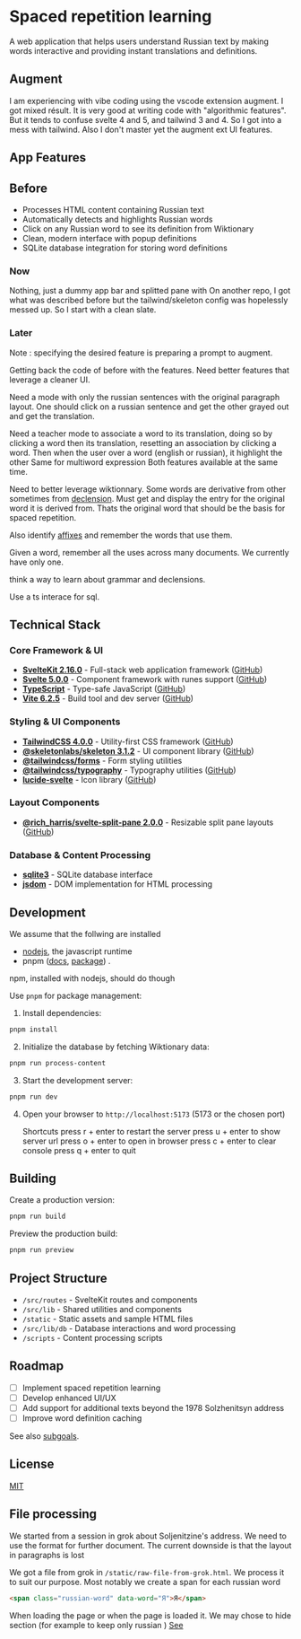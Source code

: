 # Spaced repetition learning

A web application that helps users understand Russian text by making words
interactive and providing instant translations and definitions.

## Augment

I am experiencing with vibe coding using the vscode extension augment.
I got mixed résult. It is very good at writing code with "algorithmic features".
But it tends to confuse svelte 4 and 5, and tailwind 3 and 4.
So I got into a mess with tailwind.
Also I don't master yet the augment ext UI features.

## App Features

## Before

- Processes HTML content containing Russian text
- Automatically detects and highlights Russian words
- Click on any Russian word to see its definition from Wiktionary
- Clean, modern interface with popup definitions
- SQLite database integration for storing word definitions

### Now

Nothing, just a dummy app bar and splitted pane with
On another repo, I got what was described before but the
tailwind/skeleton config was hopelessly messed up.
So I start with a clean slate.

### Later

Note : specifying the desired feature is preparing a prompt to augment.

Getting back the code of before with the features. Need better features that
leverage a cleaner UI.


Need a mode with only the russian sentences with the original paragraph layout.
One should click on a russian sentence and get the other grayed out and get the
translation.

Need a teacher mode to associate a word to its translation, doing so by
clicking a word then its translation, resetting an association by clicking a
word. Then when the user over a word (english or russian), it highlight the
other Same for multiword expression Both features available at the same time.

Need to better leverage wiktionnary. Some words are derivative from other
sometimes from [declension](https://en.wikipedia.org/wiki/Declension). Must get
and display the entry for the original word it is derived from. Thats the
original word that should be the basis for spaced repetition.

Also identify [affixes](https://en.wikipedia.org/wiki/Affix)
and remember the words that use them.

Given a word, remember all the uses across many documents. We currently have
only one.

think a way to learn about grammar and declensions.

Use a ts interace for sql.



## Technical Stack

### Core Framework & UI
- [**SvelteKit 2.16.0**](https://kit.svelte.dev/) - Full-stack web application framework ([GitHub](https://github.com/sveltejs/kit))
- [**Svelte 5.0.0**](https://svelte.dev/) - Component framework with runes support ([GitHub](https://github.com/sveltejs/svelte))
- [**TypeScript**](https://www.typescriptlang.org/) - Type-safe JavaScript ([GitHub](https://github.com/microsoft/TypeScript))
- [**Vite 6.2.5**](https://vitejs.dev/) - Build tool and dev server ([GitHub](https://github.com/vitejs/vite))

### Styling & UI Components
- [**TailwindCSS 4.0.0**](https://tailwindcss.com/) - Utility-first CSS framework ([GitHub](https://github.com/tailwindlabs/tailwindcss))
- [**@skeletonlabs/skeleton 3.1.2**](https://www.skeleton.dev/) - UI component library ([GitHub](https://github.com/skeletonlabs/skeleton))
- [**@tailwindcss/forms**](https://github.com/tailwindlabs/tailwindcss-forms) - Form styling utilities
- [**@tailwindcss/typography**](https://tailwindcss.com/docs/typography-plugin) - Typography utilities ([GitHub](https://github.com/tailwindlabs/tailwindcss-typography))
- [**lucide-svelte**](https://lucide.dev/docs/lucide-svelte) - Icon library ([GitHub](https://github.com/lucide-icons/lucide))

### Layout Components
- [**@rich_harris/svelte-split-pane 2.0.0**](https://www.npmjs.com/package/@rich_harris/svelte-split-pane) - Resizable split pane layouts ([GitHub](https://github.com/Rich-Harris/svelte-split-pane))

### Database & Content Processing
- [**sqlite3**](https://github.com/sqlite/sqlite) - SQLite database interface
- [**jsdom**](https://github.com/jsdom/jsdom) - DOM implementation for HTML processing

## Development

We assume that the follwing are installed
*  [nodejs](https://nodejs.org/en), the javascript runtime
*  pnpm ([docs](https://pnpm.io/), [package](https://www.npmjs.com/package/pnpm)) .

npm, installed with nodejs, should do though 

Use `pnpm` for package management:

1. Install dependencies:
```bash
pnpm install
```

2. Initialize the database by fetching Wiktionary data:
```bash
pnpm run process-content
```

3. Start the development server:
```bash
pnpm run dev
```

4. Open your browser to `http://localhost:5173` (5173 or the chosen port)

    Shortcuts
     press r + enter to restart the server
     press u + enter to show server url
     press o + enter to open in browser
     press c + enter to clear console
     press q + enter to quit


## Building

Create a production version:
```bash
pnpm run build
```

Preview the production build:
```bash
pnpm run preview
```

## Project Structure

- `/src/routes` - SvelteKit routes and components
- `/src/lib` - Shared utilities and components
- `/static` - Static assets and sample HTML files
- `/src/lib/db` - Database interactions and word processing
- `/scripts` - Content processing scripts

## Roadmap

- [ ] Implement spaced repetition learning
- [ ] Develop enhanced UI/UX
- [ ] Add support for additional texts beyond the 1978 Solzhenitsyn address
- [ ] Improve word definition caching

See also [subgoals](subgoals.md).

## License

[MIT](LICENSE)


## File processing

We started from a session in grok about Soljenitzine's address.
We need to use the format for further document.
The current downside is that the layout in paragraphs is lost

We got a file from grok in `/static/raw-file-from-grok.html`.
We process it to suit our purpose. Most notably we create a
span for each russian word

```html
<span class="russian-word" data-word="Я">Я</span>
```

When loading the page or when the page is loaded it.
We may chose to hide section (for example to keep only russian )
[See](#later)